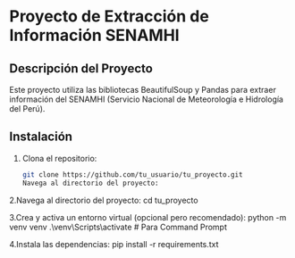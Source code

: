 # Proyecto de Extracción de Información SENAMHI

## Descripción del Proyecto

Este proyecto utiliza las bibliotecas BeautifulSoup y Pandas para extraer información del SENAMHI (Servicio Nacional de Meteorología e Hidrología del Perú).

## Instalación

1. Clona el repositorio:

   ```bash
   git clone https://github.com/tu_usuario/tu_proyecto.git
   Navega al directorio del proyecto:

2.Navega al directorio del proyecto:
cd tu_proyecto

3.Crea y activa un entorno virtual (opcional pero recomendado):
python -m venv venv
.\venv\Scripts\activate  # Para Command Prompt

4.Instala las dependencias:
pip install -r requirements.txt
